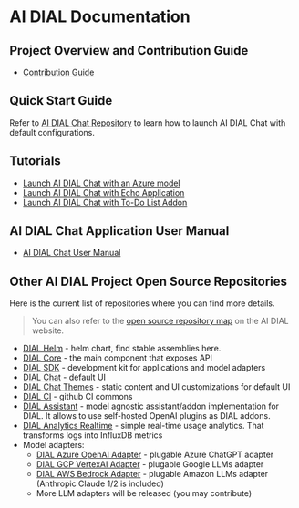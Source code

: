 # AI DIAL Documentation

## Project Overview and Contribution Guide

* [Contribution Guide](https://github.com/epam/ai-dial/blob/main/CONTRIBUTING.md)

## Quick Start Guide

Refer to [AI DIAL Chat Repository](https://github.com/epam/ai-dial-chat#overview) to learn how to launch AI DIAL Chat with default configurations.

## Tutorials

* [Launch AI DIAL Chat with an Azure model](./docs/quick-start.md)
* [Launch AI DIAL Chat with Echo Application](./docs/quick-start-with-application.md)
* [Launch AI DIAL Chat with To-Do List Addon](./docs/quick-start-with-addon.md)

## AI DIAL Chat Application User Manual

* [AI DIAL Chat User Manual](./docs/user-guide.md)

## Other AI DIAL Project Open Source Repositories

Here is the current list of repositories where you can find more details. 

> You can also refer to the [open source repository map](https://epam-rail.com/open-source) on the AI DIAL website.

- [DIAL Helm](https://github.com/epam/ai-dial-helm) - helm chart, find stable assemblies here.
- [DIAL Core](https://github.com/epam/ai-dial-core) - the main component that exposes API
- [DIAL SDK](https://github.com/epam/ai-dial-sdk) - development kit for applications and model adapters 
- [DIAL Chat](https://github.com/epam/ai-dial-chat) - default UI
- [DIAL Chat Themes](https://github.com/epam/ai-dial-chat-themes) - static content and UI customizations for default UI
- [DIAL CI](https://github.com/epam/ai-dial-ci) - github CI commons
- [DIAL Assistant](https://github.com/epam/ai-dial-assistant) - model agnostic assistant/addon implementation for DIAL. It allows to use self-hosted OpenAI plugins as DIAL addons.
- [DIAL Analytics Realtime](https://github.com/epam/ai-dial-analytics-realtime) - simple real-time usage analytics. That transforms logs into InfluxDB metrics
- Model adapters:
    - [DIAL Azure OpenAI Adapter](https://github.com/epam/ai-dial-adapter-openai) - plugable Azure ChatGPT adapter
    - [DIAL GCP VertexAI Adapter](https://github.com/epam/ai-dial-adapter-vertexai) - plugable Google LLMs adapter
    - [DIAL AWS Bedrock Adapter](https://github.com/epam/ai-dial-adapter-bedrock) - plugable Amazon LLMs adapter (Anthropic Claude 1/2 is included)
    - More LLM adapters will be released (you may contribute)

